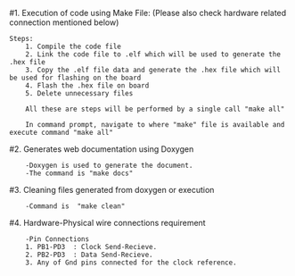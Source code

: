 
#1.    Execution of code using Make File: (Please also check hardware related connection mentioned below)

    Steps:
        1. Compile the code file
        2. Link the code file to .elf which will be used to generate the .hex file
        3. Copy the .elf file data and generate the .hex file which will be used for flashing on the board
        4. Flash the .hex file on board
        5. Delete unnecessary files

        All these are steps will be performed by a single call "make all"
        
        In command prompt, navigate to where "make" file is available and execute command "make all"

#2.     Generates web documentation using Doxygen

        -Doxygen is used to generate the document.
        -The command is "make docs"
            
#3.     Cleaning files generated from doxygen or execution

        -Command is  "make clean"
        
#4.     Hardware-Physical wire connections requirement

        -Pin Connections
        1. PB1-PD3  : Clock Send-Recieve.
        2. PB2-PD3  : Data Send-Recieve.
        3. Any of Gnd pins connected for the clock reference.



